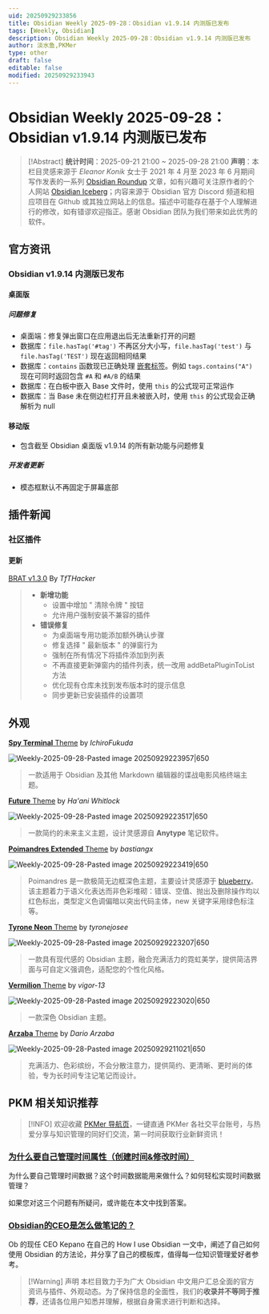 ```yaml
---
uid: 20250929233856
title: Obsidian Weekly 2025-09-28：Obsidian v1.9.14 内测版已发布
tags: [Weekly, Obsidian]
description: Obsidian Weekly 2025-09-28：Obsidian v1.9.14 内测版已发布
author: 淡水鱼,PKMer
type: other
draft: false
editable: false
modified: 20250929233943
---
```


# Obsidian Weekly 2025-09-28：Obsidian v1.9.14 内测版已发布

> [!Abstract]
> **统计时间**：2025-09-21 21:00 ~ 2025-09-28 21:00
> **声明**：本栏目灵感来源于 _Eleanor Konik_ 女士于 2021 年 4 月至 2023 年 6 月期间写作发表的一系列 [Obsidian Roundup](https://www.eleanorkonik.com/tag/roundup/) 文章，如有兴趣可关注原作者的个人网站 [Obsidian Iceberg](https://www.eleanorkonik.com/)；内容来源于 Obsidian 官方 Discord 频道和相应项目在 Github 或其独立网站上的信息。描述中可能存在基于个人理解进行的修改，如有错谬欢迎指正。感谢 Obsidian 团队为我们带来如此优秀的软件。

## 官方资讯

### Obsidian v1.9.14 内测版已发布

#### 桌面版

##### 问题修复

- 桌面端：修复弹出窗口在应用退出后无法重新打开的问题
- 数据库：`file.hasTag('#tag')` 不再区分大小写，`file.hasTag('test')` 与 `file.hasTag('TEST')` 现在返回相同结果
- 数据库：`contains` 函数现已正确处理 [嵌套标签](https://help.obsidian.md/tags#Nested+tags)。例如 `tags.contains("A")` 现在可同时返回包含 `#A` 和 `#A/B` 的结果
- 数据库：在白板中嵌入 Base 文件时，使用 `this` 的公式现可正常运作
- 数据库：当 Base 未在侧边栏打开且未被嵌入时，使用 `this` 的公式现会正确解析为 null

#### 移动版

- 包含截至 Obsidian 桌面版 v1.9.14 的所有新功能与问题修复

##### 开发者更新

- 模态框默认不再固定于屏幕底部

## 插件新闻

### 社区插件

#### 更新

[BRAT v1.3.0](https://github.com/TfTHacker/obsidian42-brat/releases/tag/1.3.0) By _TfTHacker_

> - **新增功能**
> 	- 设置中增加 " 清除令牌 " 按钮
> 	- 允许用户强制安装不兼容的插件
> - **错误修复**
> 	- 为桌面端专用功能添加额外确认步骤
> 	- 修复选择 " 最新版本 " 的弹窗行为
> 	- 强制在所有情况下将插件添加到列表
> 	- 不再直接更新弹窗内的插件列表，统一改用 addBetaPluginToList 方法
> 	- 优化现有仓库未找到发布版本时的提示信息
> 	- 同步更新已安装插件的设置项

## 外观

[**Spy Terminal** Theme](https://github.com/IchiroFukuda/spy-terminal-theme) by _IchiroFukuda_

![Weekly-2025-09-28-Pasted image 20250929223957|650](https://cdn.pkmer.cn/images/Weekly-2025-09-28-Pasted%20image%2020250929223957.png!pkmer)

> 一款适用于 Obsidian 及其他 Markdown 编辑器的谍战电影风格终端主题。

[**Future** Theme](https://github.com/Bluemoondragon07/obsidian-future) by _Ha'ani Whitlock_

![Weekly-2025-09-28-Pasted image 20250929223517|650](https://cdn.pkmer.cn/images/Weekly-2025-09-28-Pasted%20image%2020250929223517.png!pkmer)

> 一款简约的未来主义主题，设计灵感源自 **Anytype** 笔记软件。

[**Poimandres Extended** Theme](https://github.com/bastiangx/poimandres.obsidian) by _bastiangx_

![Weekly-2025-09-28-Pasted image 20250929223419|650](https://cdn.pkmer.cn/images/Weekly-2025-09-28-Pasted%20image%2020250929223419.png!pkmer)

> Poimandres 是一款极简无边框深色主题，主要设计灵感源于 [blueberry](https://github.com/peymanslh/vscode-blueberry-dark-theme)。该主题着力于语义化表达而非色彩堆砌：错误、空值、抛出及删除操作均以红色标出，类型定义色调偏暗以突出代码主体，new 关键字采用绿色标注等。

[**Tyrone Neon** Theme](https://github.com/tyronejosee/tyrone-neon) by _tyronejosee_

![Weekly-2025-09-28-Pasted image 20250929223207|650](https://cdn.pkmer.cn/images/Weekly-2025-09-28-Pasted%20image%2020250929223207.png!pkmer)

> 一款具有现代感的 Obsidian 主题，融合充满活力的霓虹美学，提供简洁界面与可自定义强调色，适配您的个性化风格。

[**Vermilion** Theme](https://github.com/vigor-13/vermilion-theme) by _vigor-13_

![Weekly-2025-09-28-Pasted image 20250929223020|650](https://cdn.pkmer.cn/images/Weekly-2025-09-28-Pasted%20image%2020250929223020.png!pkmer)

> 一款深色 Obsidian 主题。

[**Arzaba** Theme](https://github.com/DarioArzaba/Obsidian-Theme-Arzaba) by _Dario Arzaba_

![Weekly-2025-09-28-Pasted image 20250929211021|650](https://cdn.pkmer.cn/images/Weekly-2025-09-28-Pasted%20image%2020250929211021.png!pkmer)

> 充满活力、色彩缤纷，不会分散注意力，提供简约、更清晰、更时尚的体验，专为长时间专注记笔记而设计。

## PKM 相关知识推荐

> [!INFO]
> 欢迎收藏 [PKMer 导航页](https://pkmer.cn/link/)，一键直通 PKMer 各社交平台账号，与热爱分享与知识管理的同好们交流，第一时间获取行业新鲜资讯！

### [为什么要自己管理时间属性（创建时间&修改时间）](https://mp.weixin.qq.com/s/GDVW1ABw4KjOmxotXLyCzw)

为什么要自己管理时间数据？这个时间数据能用来做什么？如何轻松实现时间数据管理？

如果您对这三个问题有所疑问，或许能在本文中找到答案。

### [Obsidian的CEO是怎么做笔记的？](https://mp.weixin.qq.com/s/hjSeECYErd0DR8GFpV3ZSA)

Ob 的现任 CEO Kepano 在自己的 How I use Obsidian 一文中，阐述了自己如何使用 Obsidian 的方法论，并分享了自己的模板库，值得每一位知识管理爱好者参考。

> [!Warning] 声明
> 本栏目致力于为广大 Obsidian 中文用户汇总全面的官方资讯与插件、外观动态。为了保持信息的全面性，我们的**收录并不等同于推荐**，还请各位用户知悉并理解，根据自身需求进行判断和选择。
